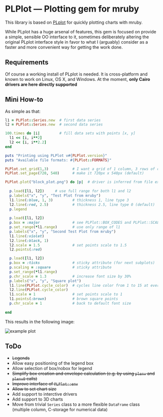 # PLPlot — Plotting gem for mruby

This library is based on [PLplot](http://plplot.sourceforge.net) for quickly plotting charts with mruby.

While PLplot has a huge arsenal of features, this gem is focused on provide a simple, sensible OO interface to it, sometimes deliberately altering the original PLplot interface style in favor to what I (arguably) consider as a faster and more convenient way for getting the work done.

## Requirements

Of course a working install of PLplot is needed. It is cross-platform and known to work on Linux, OS X, and Windows. At the moment, **only Cairo drivers are here directly supported**

## Mini How-to

As simple as that:

```ruby
l1 = PLPlot::Series.new  # first data series
l2 = PLPlot::Series.new  # second data series

100.times do |i|         # fill data sets with points [x, y]
  l1 << [i, i**2]
  l2 << [i, i**2.2]
end

puts "Printing using PLPlot v#{PLPlot.version}"
puts "Available file formats: #{PLPlot::FORMATS}"

PLPlot.set_grid(1,3)           # I want a grid of 1 column, 3 rows of charts
PLPlot.set_page(720, 540)      # make it 720px x 540px (default)

PLPlot.plot("block_plot.png") do |p|  # driver is inferred from file extension
  
  p.load([l1, l2])     # use full range for both l1 and l2
  p.labels("x", "y", "Test Plot from mruby")
  l1.line(:blue, 1, 3)         # thickness 1, line type 3
  l2.line(:red, 2.5)           # thickness 2.5, line type 0 (default)
  p.legend
  
  p.load([l1, l2])
  p.box = :major               # see PLPlot::BOX_CODES and PLPlot::SCALING_CODES
  p.set_range(*l1.range)       # use only range of l1
  p.labels("x", "y", "Second Test Plot from mruby")
  l1.line(:violet)
  l2.line(:black, 1)
  l2.scale = 1.5               # set points scale to 1.5
  l2.points(:red)

  p.load([l1, l2])
  p.box = :ticks               # sticky attribute (for next subplots)
  p.scaling = :square          # sticky attribute
  p.set_range(*l1.range)
  p.chr_scale = 1.3            # increase font size by 30%
  p.labels("x", "y", "Square plot")
  l1.line(PLPlot.cycle_color)  # cycles line color from 1 to 15 at every call
  l2.line(PLPlot.cycle_color)
  l1.scale = 1                 # set points scale to 1
  l1.points(:brown)            # brown square points
  p.chr_scale = 1              # back to default font size
  
end
```

This results in the following image:

![example plot](https://github.com/pbosetti/mruby-plplot/raw/master/block_plot.png)



## ToDo

* ~~Legends~~
* Allow easy positioning of the legend box
* Allow selection of box/nobox for legend
* ~~Simplify box creation and envelope calculation (e.g. by using `plenv` and `plenv0` calls)~~
* ~~Improve interface of `PLPlot::env`~~
* ~~Allow to set chart size~~
* Add support to interctive drivers
* Add support to 3D charts
* Move from trivial `Series` class to a more flexible `DataFrame` class (multiple column, C-storage for numerical data)

